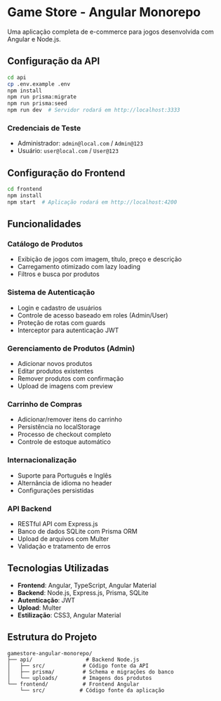 # Game Store - Angular Monorepo

Uma aplicação completa de e-commerce para jogos desenvolvida com Angular e Node.js.

## Configuração da API

```bash
cd api
cp .env.example .env
npm install
npm run prisma:migrate
npm run prisma:seed
npm run dev  # Servidor rodará em http://localhost:3333
```

### Credenciais de Teste
- Administrador: `admin@local.com` / `Admin@123`
- Usuário: `user@local.com` / `User@123`

## Configuração do Frontend

```bash
cd frontend
npm install
npm start  # Aplicação rodará em http://localhost:4200
```

## Funcionalidades

### Catálogo de Produtos
- Exibição de jogos com imagem, título, preço e descrição
- Carregamento otimizado com lazy loading
- Filtros e busca por produtos

### Sistema de Autenticação
- Login e cadastro de usuários
- Controle de acesso baseado em roles (Admin/User)
- Proteção de rotas com guards
- Interceptor para autenticação JWT

### Gerenciamento de Produtos (Admin)
- Adicionar novos produtos
- Editar produtos existentes
- Remover produtos com confirmação
- Upload de imagens com preview

### Carrinho de Compras
- Adicionar/remover itens do carrinho
- Persistência no localStorage
- Processo de checkout completo
- Controle de estoque automático

### Internacionalização
- Suporte para Português e Inglês
- Alternância de idioma no header
- Configurações persistidas

### API Backend
- RESTful API com Express.js
- Banco de dados SQLite com Prisma ORM
- Upload de arquivos com Multer
- Validação e tratamento de erros

## Tecnologias Utilizadas

- **Frontend**: Angular, TypeScript, Angular Material
- **Backend**: Node.js, Express.js, Prisma, SQLite
- **Autenticação**: JWT
- **Upload**: Multer
- **Estilização**: CSS3, Angular Material

## Estrutura do Projeto

```
gamestore-angular-monorepo/
├── api/                 # Backend Node.js
│   ├── src/            # Código fonte da API
│   ├── prisma/         # Schema e migrações do banco
│   └── uploads/        # Imagens dos produtos
└── frontend/           # Frontend Angular
    └── src/           # Código fonte da aplicação
```
